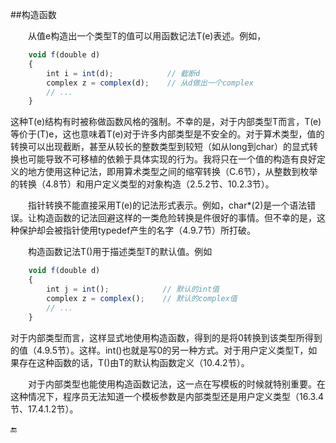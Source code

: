 ##构造函数

&emsp;&emsp;从值e构造出一个类型T的值可以用函数记法T(e)表述。例如，

```javascript
    void f(double d)
    {
        int i = int(d);            // 截断d
        complex z = complex(d);    // 从d做出一个complex
        // ...
    }
```

这种T(e)结构有时被称做函数风格的强制。不幸的是，对于内部类型T而言，T(e)等价于(T)e，这也意味着T(e)对于许多内部类型是不安全的。对于算术类型，值的转换可以出现截断，甚至从较长的整数类型到较短（如从long到char）的显式转换也可能导致不可移植的依赖于具体实现的行为。我将只在一个值的构造有良好定义的地方使用这种记法，即用算术类型之间的缩窄转换（C.6节），从整数到枚举的转换（4.8节）和用户定义类型的对象构造（2.5.2节、10.2.3节）。

&emsp;&emsp;指针转换不能直接采用T(e)的记法形式表示。例如，char*(2)是一个语法错误。让构造函数的记法回避这样的一类危险转换是件很好的事情。但不幸的是，这种保护却会被指针使用typedef产生的名字（4.9.7节）所打破。

&emsp;&emsp;构造函数记法T()用于描述类型T的默认值。例如

```javascript
    void f(double d)
    {
        int j = int();            // 默认的int值
        complex z = complex();    // 默认的complex值
        // ...
    }
```

对于内部类型而言，这样显式地使用构造函数，得到的是将0转换到该类型所得到的值（4.9.5节）。这样。int()也就是写0的另一种方式。对于用户定义类型T，如果存在这种函数的话，T()由T的默认构函数定义（10.4.2节）。

&emsp;&emsp;对于内部类型也能使用构造函数记法，这一点在写模板的时候就特别重要。在这种情况下，程序员无法知道一个模板参数是内部类型还是用户定义类型（16.3.4节、17.4.1.2节）。


🔚